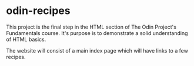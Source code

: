 # odin-recipes

This project is the final step in the HTML section of The Odin Project's Fundamentals course.  It's purpose is to demonstrate a solid understanding of HTML basics.

The website will consist of a main index page which will have links to a few recipes.
